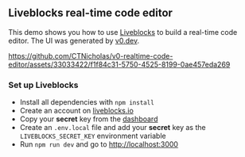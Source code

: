 ## Liveblocks real-time code editor

This demo shows you how to use [Liveblocks](https://liveblocks.io/) to build a real-time code editor. The UI was generated by [v0.dev](https://v0.dev/r/M7WGHpdFFJr).

https://github.com/CTNicholas/v0-realtime-code-editor/assets/33033422/f1f84c31-5750-4525-8199-0ae457eda269

### Set up Liveblocks

- Install all dependencies with `npm install`
- Create an account on [liveblocks.io](https://liveblocks.io/dashboard)
- Copy your **secret** key from the [dashboard](https://liveblocks.io/dashboard/apikeys)
- Create an `.env.local` file and add your **secret** key as the `LIVEBLOCKS_SECRET_KEY` environment variable
- Run `npm run dev` and go to [http://localhost:3000](http://localhost:3000)
